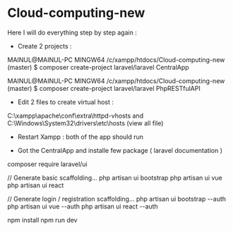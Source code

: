 # Cloud-computing-new
Here I will do everything step by step again :

- Create 2 projects :

MAINUL@MAINUL-PC MINGW64 /c/xampp/htdocs/Cloud-computing-new (master)
$ composer create-project laravel/laravel CentralApp

MAINUL@MAINUL-PC MINGW64 /c/xampp/htdocs/Cloud-computing-new (master)
$ composer create-project laravel/laravel PhpRESTfulAPI

- Edit 2 files to create virtual host : 

C:\xampp\apache\conf\extra\httpd-vhosts
and
C:\Windows\System32\drivers\etc\hosts (view all file)

- Restart Xampp : both of the app should run

- Got the CentralApp and installe few package ( laravel documentation )

composer require laravel/ui

// Generate basic scaffolding...
php artisan ui bootstrap
php artisan ui vue
php artisan ui react

// Generate login / registration scaffolding...
php artisan ui bootstrap --auth
php artisan ui vue --auth
php artisan ui react --auth

npm install
npm run dev
